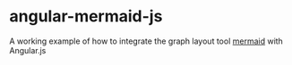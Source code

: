 angular-mermaid-js
==================

A working example of how to integrate the graph layout tool [mermaid](https://github.com/knsv/mermaid) with Angular.js
